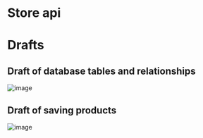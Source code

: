 # Store api


# Drafts

## Draft of database tables and relationships
![image](https://github.com/KlintonLee/store-api/assets/57025080/324e05fe-2e58-4176-a8a2-211e098e3568)





## Draft of saving products
![image](https://github.com/KlintonLee/store-api/assets/57025080/2cb1b353-7a85-4626-8d50-b4174a7eb8a6)

